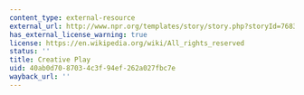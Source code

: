 ```yaml
---
content_type: external-resource
external_url: http://www.npr.org/templates/story/story.php?storyId=76838288&ps=bb1
has_external_license_warning: true
license: https://en.wikipedia.org/wiki/All_rights_reserved
status: ''
title: Creative Play
uid: 40ab0d70-8703-4c3f-94ef-262a027fbc7e
wayback_url: ''
---
```

